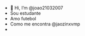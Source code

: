- 👋 Hi, I’m @joao21032007
- Sou estudante
- Amo futebol 
- Como me encontra @jaozinxvmp
- 

<!---
joao21032007/joao21032007 is a ✨ special ✨ repository because its `README.md` (this file) appears on your GitHub profile.
You can click the Preview link to take a look at your changes.
--->

